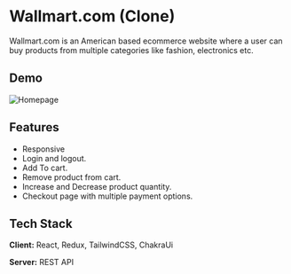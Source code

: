 
# Wallmart.com (Clone)

Wallmart.com is an American based ecommerce website where a user can buy products from multiple categories like fashion, electronics etc.


## Demo




![Homepage](https://drive.google.com/uc?export=view&id=1oQaPszD_-CbwA35mHIe3V0ZN1y80pTmx)



## Features

- Responsive
- Login and logout.
- Add To cart.
- Remove product from cart.
- Increase and Decrease product quantity.
- Checkout page with multiple payment options.


## Tech Stack

**Client:** React, Redux, TailwindCSS, ChakraUi

**Server:** REST API


